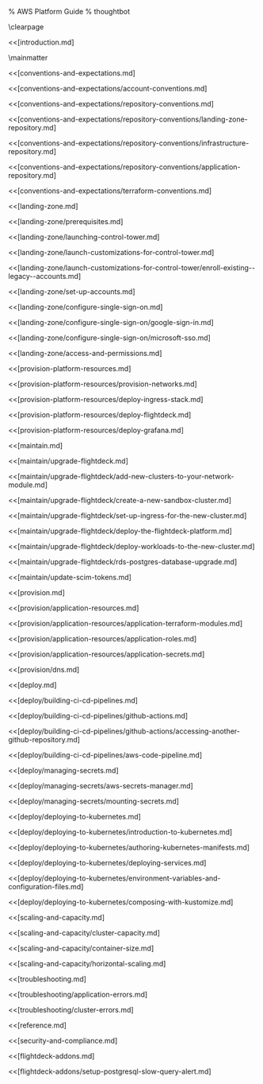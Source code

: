 % AWS Platform Guide
% thoughtbot

\clearpage

<<[introduction.md]

\mainmatter

<<[conventions-and-expectations.md]

<<[conventions-and-expectations/account-conventions.md]

<<[conventions-and-expectations/repository-conventions.md]

<<[conventions-and-expectations/repository-conventions/landing-zone-repository.md]

<<[conventions-and-expectations/repository-conventions/infrastructure-repository.md]

<<[conventions-and-expectations/repository-conventions/application-repository.md]

<<[conventions-and-expectations/terraform-conventions.md]


<<[landing-zone.md]

<<[landing-zone/prerequisites.md]

<<[landing-zone/launching-control-tower.md]

<<[landing-zone/launch-customizations-for-control-tower.md]

<<[landing-zone/launch-customizations-for-control-tower/enroll-existing--legacy--accounts.md]

<<[landing-zone/set-up-accounts.md]

<<[landing-zone/configure-single-sign-on.md]

<<[landing-zone/configure-single-sign-on/google-sign-in.md]

<<[landing-zone/configure-single-sign-on/microsoft-sso.md]

<<[landing-zone/access-and-permissions.md]


<<[provision-platform-resources.md]

<<[provision-platform-resources/provision-networks.md]

<<[provision-platform-resources/deploy-ingress-stack.md]

<<[provision-platform-resources/deploy-flightdeck.md]

<<[provision-platform-resources/deploy-grafana.md]


<<[maintain.md]

<<[maintain/upgrade-flightdeck.md]

<<[maintain/upgrade-flightdeck/add-new-clusters-to-your-network-module.md]

<<[maintain/upgrade-flightdeck/create-a-new-sandbox-cluster.md]

<<[maintain/upgrade-flightdeck/set-up-ingress-for-the-new-cluster.md]

<<[maintain/upgrade-flightdeck/deploy-the-flightdeck-platform.md]

<<[maintain/upgrade-flightdeck/deploy-workloads-to-the-new-cluster.md]

<<[maintain/upgrade-flightdeck/rds-postgres-database-upgrade.md]

<<[maintain/update-scim-tokens.md]


<<[provision.md]

<<[provision/application-resources.md]

<<[provision/application-resources/application-terraform-modules.md]

<<[provision/application-resources/application-roles.md]

<<[provision/application-resources/application-secrets.md]

<<[provision/dns.md]


<<[deploy.md]

<<[deploy/building-ci-cd-pipelines.md]

<<[deploy/building-ci-cd-pipelines/github-actions.md]

<<[deploy/building-ci-cd-pipelines/github-actions/accessing-another-github-repository.md]

<<[deploy/building-ci-cd-pipelines/aws-code-pipeline.md]

<<[deploy/managing-secrets.md]

<<[deploy/managing-secrets/aws-secrets-manager.md]

<<[deploy/managing-secrets/mounting-secrets.md]

<<[deploy/deploying-to-kubernetes.md]

<<[deploy/deploying-to-kubernetes/introduction-to-kubernetes.md]

<<[deploy/deploying-to-kubernetes/authoring-kubernetes-manifests.md]

<<[deploy/deploying-to-kubernetes/deploying-services.md]

<<[deploy/deploying-to-kubernetes/environment-variables-and-configuration-files.md]

<<[deploy/deploying-to-kubernetes/composing-with-kustomize.md]


<<[scaling-and-capacity.md]

<<[scaling-and-capacity/cluster-capacity.md]

<<[scaling-and-capacity/container-size.md]

<<[scaling-and-capacity/horizontal-scaling.md]

<<[troubleshooting.md]

<<[troubleshooting/application-errors.md]

<<[troubleshooting/cluster-errors.md]


<<[reference.md]


<<[security-and-compliance.md]


<<[flightdeck-addons.md]

<<[flightdeck-addons/setup-postgresql-slow-query-alert.md]

